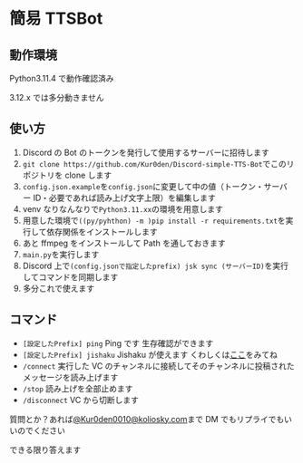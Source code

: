 # 簡易 TTSBot

## 動作環境

Python3.11.4 で動作確認済み

3.12.x では多分動きません

## 使い方

1. Discord の Bot のトークンを発行して使用するサーバーに招待します
2. `git clone https://github.com/Kur0den/Discord-simple-TTS-Bot`でこのリポジトリを clone します
3. `config.json.example`を`config.json`に変更して中の値（トークン・サーバー ID・必要であれば読み上げ文字上限）を編集します
4. venv なりなんなりで`Python3.11.xx`の環境を用意します
5. 用意した環境で`((py/pyhthon) -m )pip install -r requirements.txt`を実行して依存関係をインストールします
6. あと ffmpeg をインストールして Path を通しておきます
7. `main.py`を実行します
8. Discord 上で`(config.jsonで指定したprefix) jsk sync (サーバーID)`を実行してコマンドを同期します
9. 多分これで使えます

## コマンド

-   `[設定したPrefix] ping`
    Ping です
    生存確認ができます
-   `[設定したPrefix] jishaku`
    Jishaku が使えます
    くわしくは[ここ](https://jishaku.readthedocs.io/en/latest/)をみてね
-   `/connect`
    実行した VC のチャンネルに接続してそのチャンネルに投稿されたメッセージを読み上げます
-   `/stop`
    読み上げを全部止めます
-   `/disconnect`
    VC から切断します

質問とか？あれば[@Kur0den0010@koliosky.com](https://koliosky.com/@Kur0den0010)まで DM でもリプライでもいいのでください

できる限り答えます
